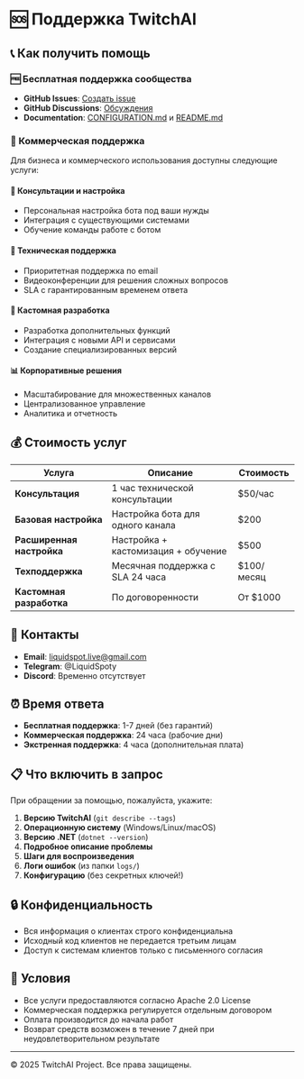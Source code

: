 # 🆘 Поддержка TwitchAI

## 📞 Как получить помощь

### 🆓 Бесплатная поддержка сообщества

- **GitHub Issues**: [Создать issue](https://github.com/your-username/TwitchAI/issues/new)
- **GitHub Discussions**: [Обсуждения](https://github.com/your-username/TwitchAI/discussions)
- **Documentation**: [CONFIGURATION.md](CONFIGURATION.md) и [README.md](README.md)

### 💼 Коммерческая поддержка

Для бизнеса и коммерческого использования доступны следующие услуги:

#### 🎯 **Консультации и настройка**
- Персональная настройка бота под ваши нужды
- Интеграция с существующими системами
- Обучение команды работе с ботом

#### 🔧 **Техническая поддержка**
- Приоритетная поддержка по email
- Видеоконференции для решения сложных вопросов
- SLA с гарантированным временем ответа

#### 🚀 **Кастомная разработка**
- Разработка дополнительных функций
- Интеграция с новыми API и сервисами
- Создание специализированных версий

#### 📊 **Корпоративные решения**
- Масштабирование для множественных каналов
- Централизованное управление
- Аналитика и отчетность

## 💰 Стоимость услуг

| Услуга | Описание | Стоимость |
|--------|----------|-----------|
| **Консультация** | 1 час технической консультации | $50/час |
| **Базовая настройка** | Настройка бота для одного канала | $200 |
| **Расширенная настройка** | Настройка + кастомизация + обучение | $500 |
| **Техподдержка** | Месячная поддержка с SLA 24 часа | $100/месяц |
| **Кастомная разработка** | По договоренности | От $1000 |

## 📧 Контакты

- **Email**: liquidspot.live@gmail.com
- **Telegram**: @LiquidSpoty
- **Discord**: Временно отсутствует

## ⏰ Время ответа

- **Бесплатная поддержка**: 1-7 дней (без гарантий)
- **Коммерческая поддержка**: 24 часа (рабочие дни)
- **Экстренная поддержка**: 4 часа (дополнительная плата)

## 📋 Что включить в запрос

При обращении за помощью, пожалуйста, укажите:

1. **Версию TwitchAI** (`git describe --tags`)
2. **Операционную систему** (Windows/Linux/macOS)
3. **Версию .NET** (`dotnet --version`)
4. **Подробное описание проблемы**
5. **Шаги для воспроизведения**
6. **Логи ошибок** (из папки `logs/`)
7. **Конфигурацию** (без секретных ключей!)

## 🔒 Конфиденциальность

- Вся информация о клиентах строго конфиденциальна
- Исходный код клиентов не передается третьим лицам
- Доступ к системам клиентов только с письменного согласия

## 📜 Условия

- Все услуги предоставляются согласно Apache 2.0 License
- Коммерческая поддержка регулируется отдельным договором
- Оплата производится до начала работ
- Возврат средств возможен в течение 7 дней при неудовлетворительном результате

---

© 2025 TwitchAI Project. Все права защищены.
